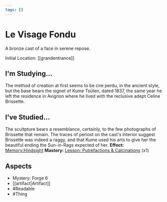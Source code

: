 ```yaml
---
tags: []
---
```

# Le Visage Fondu
A bronze cast of a face in serene repose.

Initial Location: [[grandentrance]]
## I'm Studying...
The method of creation at first seems to be cire perdu, in the ancient style, but the base bears the signet of Kume Tsūten, dated 1837, the same year he left the residence in Avignon where he lived with the reclusive adept Celine Brissette.
## I've Studied...
The scultpture bears a resemblance, certainly, to the few photographs of Brissette that remain. The traces of periost on the cast's interior suggest Brissette was indeed a raggy, and that Kume used his arts to give her the beautiful ending the Sun-in-Rags expected of her.
**Effect:** [Memory:Hindsight](https://uadaf.theevilroot.xyz/rowenarium/element/mem.hindsight)
**Mastery:** [Lesson: Putrefactions & Calcinations](https://uadaf.theevilroot.xyz/rowenarium/element/x.putrefactions.calcinations) (x1)
## Aspects
- Mystery: Forge 6
- [[artifact|Artifact]]
- #Readable
- #Thing